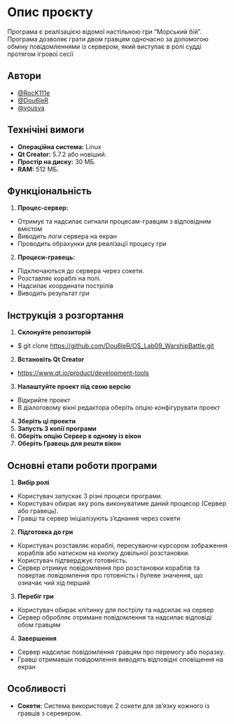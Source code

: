 
# Опис проєкту

Програма є реалізацією відомої настільною гри “Морський бій”.  Програма дозволяє грати двом гравцям одночасно за допомогою обміну повідомленнями із сервером, який виступає в ролі судді протягом ігрової сесії


## Автори

- [@RocK111e](https://github.com/RocK111e)
- [@Dou6leR](https://github.com/Dou6leR)
- [@vousya](https://github.com/vousya)


## Технічіні вимоги

- **Операційна система:** Linux
- **Qt Creator:** 5.7.2 або новіший.
- **Простір на диску:** 30 МБ.
- **RAM:** 512 МБ.

## Функціональність

1.	**Процес-сервер:**
- Отримує та надсилає сигнали процесам-гравцям з відповідним вмістом
- Виводить логи сервера на екран
- Проводить обрахунки для реалізації процесу гри  

2.	**Процеси-гравець:**
- Підключаються до сервера через сокети.
- Розставляє кораблі на полі.
- Надсилає координати пострілів
- Виводить результат гри

## Інструкція з розгортання

1.	**Склонуйте репозиторій**
- $ git clone https://github.com/Dou6leR/OS_Lab09_WarshipBattle.git
2.	**Встановіть Qt Creator**
- 	https://www.qt.io/product/development-tools
3.	**Налаштуйте проект під свою версію**
-	Відкрийте проект
-	В діалоговому вікні редактора оберіть опцію конфігурувати проект
4.	**Зберіть ці проекти**
5.	**Запусть 3 копії програми**
6.	**Оберіть опцію Сервер в одному із вікон**
7.	**Оберіть Гравець для решти вікон**



## Основні етапи роботи програми

1.	**Вибір ролі**
- Користувач запускає 3 різні процеси програми. 
- Користувач обирає яку роль виконуватиме даний процесор (Сервер або гравець).
- Гравці та сервер ініціалізують з’єднання через сокети
2.	**Підготовка до гри**
- Користувач розставляє кораблі, пересуваючи курсором зображення кораблів або натиском на кнопку довільної розстановки.  
- Користувач підтверджує готовність.
- Сервер отримує повідомлення про розстановки кораблів та повертає повідомлення про готовність і булеве значення, що означає чий хід перший
3.	**Перебіг гри**
- Користувач обирає клітинку для пострілу та надсилає на сервер
- Сервер обробляє отримане повідомлення та надсилає відповіді обом гравцям
4.	**Завершення**
- Сервер надсилає повідомлення гравцям про перемогу або поразку.
- Гравці отримавши повідомлення виводять відповідні сповіщення на екран

## Особливості
- **Сокети:** Система використовує 2 сокети для зв’язку кожного із гравців з серевером.
